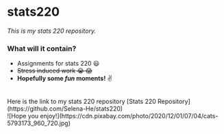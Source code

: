 # stats220
*This is my stats 220 repository.*
<br/>

### What will it contain?
* Assignments for stats 220 :smiley:
* ~~Stress induced work :sob: :scream:~~
* **Hopefully some _fun_ moments!** :v:
<br/>
Here is the link to my stats 220 repository [Stats 220 Repository](https://github.com/Selena-He/stats220) <br/>
![Hope you enjoy!](https://cdn.pixabay.com/photo/2020/12/01/07/04/cats-5793173_960_720.jpg)
